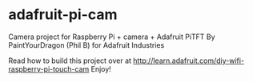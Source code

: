 adafruit-pi-cam
===============

Camera project for Raspberry Pi + camera + Adafruit PiTFT
By PaintYourDragon (Phil B) for Adafruit Industries

Read how to build this project over at 
http://learn.adafruit.com/diy-wifi-raspberry-pi-touch-cam
Enjoy!
